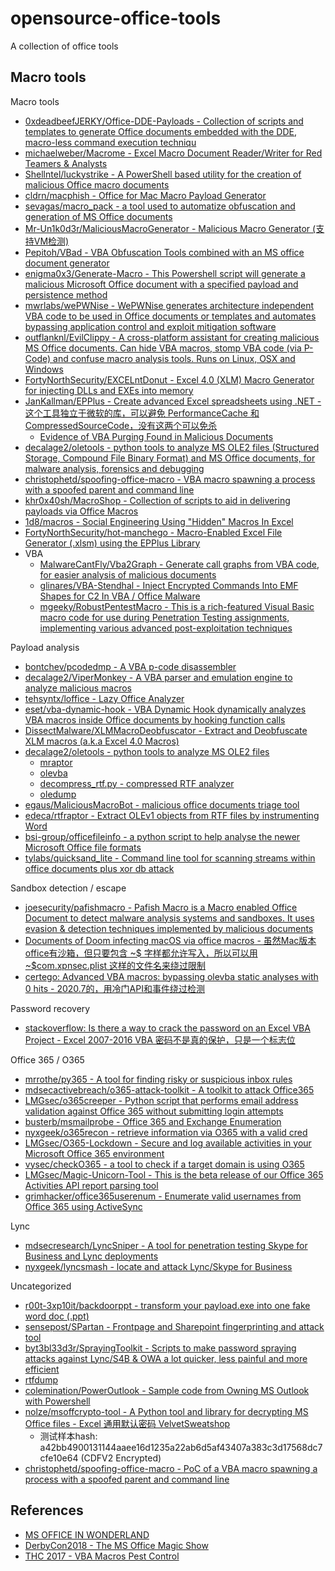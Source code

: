 # opensource-office-tools

A collection of office tools

## Macro tools

Macro tools

* [0xdeadbeefJERKY/Office-DDE-Payloads - Collection of scripts and templates to generate Office documents embedded with the DDE, macro-less command execution techniqu](https://github.com/0xdeadbeefJERKY/Office-DDE-Payloads)
* [michaelweber/Macrome - Excel Macro Document Reader/Writer for Red Teamers & Analysts](https://github.com/michaelweber/Macrome)
* [Shellntel/luckystrike - A PowerShell based utility for the creation of malicious Office macro documents](https://github.com/Shellntel/luckystrike)
* [cldrn/macphish - Office for Mac Macro Payload Generator](https://github.com/cldrn/macphish)
* [sevagas/macro_pack - a tool used to automatize obfuscation and generation of MS Office documents](https://github.com/sevagas/macro_pack)
* [Mr-Un1k0d3r/MaliciousMacroGenerator - Malicious Macro Generator (支持VM检测)](https://github.com/Mr-Un1k0d3r/MaliciousMacroGenerator)
* [Pepitoh/VBad - VBA Obfuscation Tools combined with an MS office document generator](https://github.com/Pepitoh/VBad)
* [enigma0x3/Generate-Macro - This Powershell script will generate a malicious Microsoft Office document with a specified payload and persistence method](https://github.com/enigma0x3/Generate-Macro)
* [mwrlabs/wePWNise - WePWNise generates architecture independent VBA code to be used in Office documents or templates and automates bypassing application control and exploit mitigation software](https://github.com/mwrlabs/wePWNise)
* [outflanknl/EvilClippy - A cross-platform assistant for creating malicious MS Office documents. Can hide VBA macros, stomp VBA code (via P-Code) and confuse macro analysis tools. Runs on Linux, OSX and Windows](https://github.com/outflanknl/EvilClippy)
* [FortyNorthSecurity/EXCELntDonut - Excel 4.0 (XLM) Macro Generator for injecting DLLs and EXEs into memory](https://github.com/FortyNorthSecurity/EXCELntDonut)
* [JanKallman/EPPlus - Create advanced Excel spreadsheets using .NET - 这个工具独立于微软的库，可以避免 PerformanceCache 和 CompressedSourceCode，没有这两个可以免杀](https://github.com/JanKallman/EPPlus)
  * [Evidence of VBA Purging Found in Malicious Documents](https://blog.nviso.eu/2020/02/25/evidence-of-vba-purging-found-in-malicious-documents/)
* [decalage2/oletools - python tools to analyze MS OLE2 files (Structured Storage, Compound File Binary Format) and MS Office documents, for malware analysis, forensics and debugging](https://github.com/decalage2/oletools)
* [christophetd/spoofing-office-macro - VBA macro spawning a process with a spoofed parent and command line](https://github.com/christophetd/spoofing-office-macro)
* [khr0x40sh/MacroShop - Collection of scripts to aid in delivering payloads via Office Macros](https://github.com/khr0x40sh/MacroShop)
* [1d8/macros - Social Engineering Using "Hidden" Macros In Excel](https://github.com/1d8/macros)
* [FortyNorthSecurity/hot-manchego - Macro-Enabled Excel File Generator (.xlsm) using the EPPlus Library](https://github.com/FortyNorthSecurity/hot-manchego)
* VBA
  * [MalwareCantFly/Vba2Graph - Generate call graphs from VBA code, for easier analysis of malicious documents](https://github.com/MalwareCantFly/Vba2Graph) 
  * [glinares/VBA-Stendhal - Inject Encrypted Commands Into EMF Shapes for C2 In VBA / Office Malware](https://github.com/glinares/VBA-Stendhal)
  * [mgeeky/RobustPentestMacro - This is a rich-featured Visual Basic macro code for use during Penetration Testing assignments, implementing various advanced post-exploitation techniques](https://github.com/mgeeky/RobustPentestMacro)
 
Payload analysis

* [bontchev/pcodedmp - A VBA p-code disassembler](https://github.com/bontchev/pcodedmp)
* [decalage2/ViperMonkey - A VBA parser and emulation engine to analyze malicious macros](https://github.com/decalage2/ViperMonkey)
* [tehsyntx/loffice - Lazy Office Analyzer](https://github.com/tehsyntx/loffice)
* [eset/vba-dynamic-hook - VBA Dynamic Hook dynamically analyzes VBA macros inside Office documents by hooking function calls](https://github.com/eset/vba-dynamic-hook)
* [DissectMalware/XLMMacroDeobfuscator - Extract and Deobfuscate XLM macros (a.k.a Excel 4.0 Macros)](https://github.com/DissectMalware/XLMMacroDeobfuscator)
* [decalage2/oletools - python tools to analyze MS OLE2 files](https://github.com/decalage2/oletools)
  * [mraptor](https://github.com/decalage2/oletools/wiki/mraptor)
  * [olevba](https://github.com/decalage2/oletools/wiki/olevba)
  * [decompress_rtf.py - compressed RTF analyzer](https://blog.didierstevens.com/2018/10/22/new-tool-decompress_rtf-py/)
  * [oledump](https://blog.didierstevens.com/programs/oledump-py/)
* [egaus/MaliciousMacroBot - malicious office documents triage tool](https://github.com/egaus/MaliciousMacroBot)
* [edeca/rtfraptor - Extract OLEv1 objects from RTF files by instrumenting Word](https://github.com/edeca/rtfraptor)
* [bsi-group/officefileinfo - a python script to help analyse the newer Microsoft Office file formats](https://github.com/bsi-group/officefileinfo)
* [tylabs/quicksand_lite - Command line tool for scanning streams within office documents plus xor db attack](https://github.com/tylabs/quicksand_lite)

Sandbox detection / escape

* [joesecurity/pafishmacro - Pafish Macro is a Macro enabled Office Document to detect malware analysis systems and sandboxes. It uses evasion & detection techniques implemented by malicious documents](https://github.com/joesecurity/pafishmacro)
* [Documents of Doom infecting macOS via office macros - 虽然Mac版本office有沙箱，但只要包含 ~$ 字样都允许写入，所以可以用 ~$com.xpnsec.plist 这样的文件名来绕过限制](https://objectivebythesea.com/v3/talks/OBTS_v3_pWardle.pdf)
* [certego: Advanced VBA macros: bypassing olevba static analyses with 0 hits - 2020.7的，用冷门API和事件绕过检测](https://www.certego.net/en/news/advanced-vba-macros/)

Password recovery

* [stackoverflow: Is there a way to crack the password on an Excel VBA Project - Excel 2007-2016 VBA 密码不是真的保护，只是一个标志位](https://stackoverflow.com/questions/1026483/is-there-a-way-to-crack-the-password-on-an-excel-vba-project)

Office 365 / O365

* [mrrothe/py365 - A tool for finding risky or suspicious inbox rules](https://github.com/mrrothe/py365)
* [mdsecactivebreach/o365-attack-toolkit - A toolkit to attack Office365](https://github.com/mdsecactivebreach/o365-attack-toolkit)
* [LMGsec/o365creeper - Python script that performs email address validation against Office 365 without submitting login attempts](https://github.com/LMGsec/o365creeper)
* [busterb/msmailprobe - Office 365 and Exchange Enumeration](https://github.com/busterb/msmailprobe)
* [nyxgeek/o365recon - retrieve information via O365 with a valid cred](https://github.com/nyxgeek/o365recon)
* [LMGsec/O365-Lockdown - Secure and log available activities in your Microsoft Office 365 environment](https://github.com/LMGsec/O365-Lockdown)
* [vysec/checkO365 - a tool to check if a target domain is using O365](https://github.com/vysec/checkO365)
* [LMGsec/Magic-Unicorn-Tool - This is the beta release of our Office 365 Activities API report parsing tool](https://github.com/LMGsec/Magic-Unicorn-Tool)
* [grimhacker/office365userenum - Enumerate valid usernames from Office 365 using ActiveSync](https://bitbucket.org/grimhacker/office365userenum/src/master/)

Lync

* [mdsecresearch/LyncSniper - A tool for penetration testing Skype for Business and Lync deployments](https://github.com/mdsecresearch/LyncSniper)
* [nyxgeek/lyncsmash - locate and attack Lync/Skype for Business](https://github.com/nyxgeek/lyncsmash)

Uncategorized

* [r00t-3xp10it/backdoorppt - transform your payload.exe into one fake word doc (.ppt)](https://github.com/r00t-3xp10it/backdoorppt)
* [sensepost/SPartan - Frontpage and Sharepoint fingerprinting and attack tool](https://github.com/sensepost/SPartan)
* [byt3bl33d3r/SprayingToolkit - Scripts to make password spraying attacks against Lync/S4B & OWA a lot quicker, less painful and more efficient](https://github.com/byt3bl33d3r/SprayingToolkit)
* [rtfdump](https://blog.didierstevens.com/2017/12/10/update-rtfdump-py-version-0-0-6/)
* [colemination/PowerOutlook - Sample code from Owning MS Outlook with Powershell](https://github.com/colemination/PowerOutlook)
* [nolze/msoffcrypto-tool - A Python tool and library for decrypting MS Office files - Excel 通用默认密码 VelvetSweatshop](https://github.com/nolze/msoffcrypto-tool)
  * 测试样本hash: a42bb4900131144aaee16d1235a22ab6d5af43407a383c3d17568dc7cfe10e64 (CDFV2 Encrypted)
* [christophetd/spoofing-office-macro - PoC of a VBA macro spawning a process with a spoofed parent and command line](https://github.com/christophetd/spoofing-office-macro)

## References

* [MS OFFICE IN WONDERLAND](https://i.blackhat.com/asia-19/Thu-March-28/bh-asia-Hegt-MS-Office-in-Wonderland.pdf)
* [DerbyCon2018 - The MS Office Magic Show](https://github.com/outflanknl/Presentations/blob/master/DerbyCon_2018_The_MS_Office_Magic_Show.pdf)
* [THC 2017 - VBA Macros Pest Control](https://www.decalage.info/files/THC17_Lagadec_Macro_Pest_Control2.pdf)

